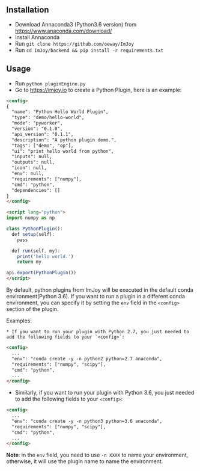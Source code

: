 
## Installation
  * Download Annaconda3 (Python3.6 version) from https://www.anaconda.com/download/
  * Install Annaconda
  * Run `git clone https://github.com/oeway/ImJoy`
  * Run `cd ImJoy/backend && pip install -r requirements.txt`

## Usage
  * Run `python pluginEngine.py`
  * Go to https://imjoy.io to create a Python Plugin, here is an example:
```html
<config>
{
  "name": "Python Hello World Plugin",
  "type": "demo/hello-world",
  "mode": "pyworker",
  "version": "0.1.0",
  "api_version": "0.1.1",
  "description": "A python plugin demo.",
  "tags": ["demo", "op"],
  "ui": "print hello world from python",
  "inputs": null,
  "outputs": null,
  "icon": null,
  "env": null,
  "requirements": ["numpy"],
  "cmd": "python",
  "dependencies": []
}
</config>

<script lang="python">
import numpy as np

class PythonPlugin():
  def setup(self):
    pass

  def run(self, my):
    print('hello world.')
    return my

api.export(PythonPlugin())
</script>

```

  By default, python plugins from ImJoy will be executed in the default conda environment(Python 3.6). If you want to run a plugin in a different conda environment, you can specify it by setting the `env` field in the `<config>` section of the plugin.

  Examples:

    * If you want to run your plugin with Python 2.7, you just needed to add the following fields to your `<config>`:
  ```html
  <config>
    ...
    "env": "conda create -y -n python2 python=2.7 anaconda",
    "requirements": ["numpy", "scipy"],
    "cmd": "python",
    ...
  </config>
  ```

   * Similarly, if you want to run your plugin with Python 3.6, you just needed to add the following fields to your `<config>`:
  ```html
  <config>
    ...
    "env": "conda create -y -n python3 python=3.6 anaconda",
    "requirements": ["numpy", "scipy"],
    "cmd": "python",
    ...
  </config>
  ```

  **Note**: in the `env` field, you need to use `-n XXXX` to name your environment, otherwise, it will use the plugin name to name the environment.
